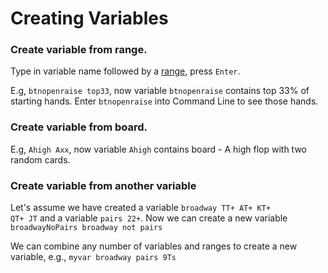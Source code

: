# Creating Variables

### Create variable from range.

Type in variable name followed by a [range](ranges/introduction), press <code>Enter</code>. 

E.g, <code>btnopenraise top33</code>, now variable <code>btnopenraise</code> contains top 33% of starting hands. Enter <code>btnopenraise</code> into Command Line to see those hands. 

### Create variable from board. 

E.g, <code>Ahigh Axx</code>, now variable <code>Ahigh</code> contains board -  A high flop with two random cards. 

### Create variable from another variable

Let's assume we have created a variable <code>broadway TT+ AT+ KT+ QT+ JT</code> and a variable <code>pairs 22+</code>. Now we can create a new variable <code>broadwayNoPairs broadway not pairs</code>

<bwnopairs-1/>

We can combine any number of variables and ranges to create a new variable, e.g., <code>myvar broadway pairs 9Ts</code>





